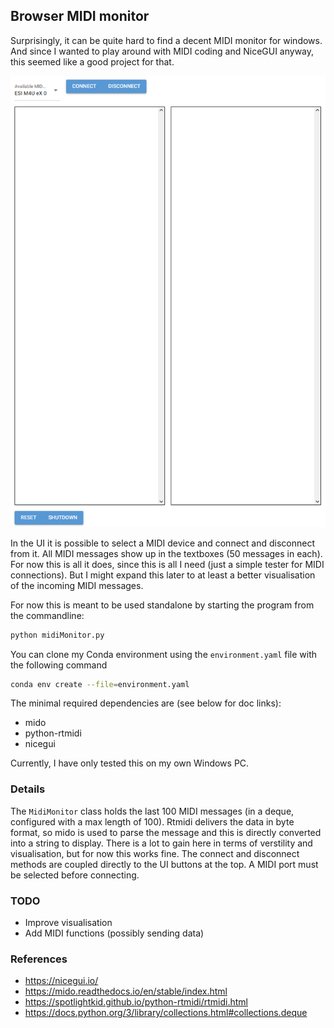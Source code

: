 ## Browser MIDI monitor

Surprisingly, it can be quite hard to find a decent MIDI monitor for windows. And since I wanted to play around with MIDI coding and NiceGUI anyway, this seemed like a good project for that.

![](images/midiMonitorUi.png)

In the UI it is possible to select a MIDI device and connect and disconnect from it. All MIDI messages show up in the textboxes (50 messages in each). For now this is all it does, since this is all I need (just a simple tester for MIDI connections). But I might expand this later to at least a better visualisation of the incoming MIDI messages.

For now this is meant to be used standalone by starting the program from the commandline:

```sh
python midiMonitor.py
```

You can clone my Conda environment using the `environment.yaml` file with the following command

```sh
conda env create --file=environment.yaml
```

The minimal required dependencies are (see below for doc links):
- mido
- python-rtmidi
- nicegui

Currently, I have only tested this on my own Windows PC.

### Details
The `MidiMonitor` class holds the last 100 MIDI messages (in a deque, configured with a max length of 100). Rtmidi delivers the data in byte format, so mido is used to parse the message and this is directly converted into a string to display. There is a lot to gain here in terms of verstility and visualisation, but for now this works fine.
The connect and disconnect methods are coupled directly to the UI buttons at the top. A MIDI port must be selected before connecting.

### TODO
- Improve visualisation
- Add MIDI functions (possibly sending data)

### References
- https://nicegui.io/
- https://mido.readthedocs.io/en/stable/index.html
- https://spotlightkid.github.io/python-rtmidi/rtmidi.html
- https://docs.python.org/3/library/collections.html#collections.deque